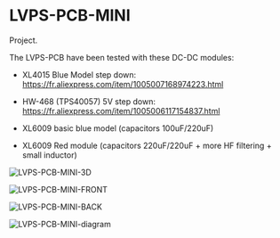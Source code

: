 # LVPS-PCB-MINI

Project.

The LVPS-PCB have been tested with these DC-DC modules:

- XL4015 Blue Model step down: https://fr.aliexpress.com/item/1005007168974223.html

- HW-468 (TPS40057) 5V step down: https://fr.aliexpress.com/item/1005006117154837.html

- XL6009 basic blue model (capacitors 100uF/220uF)

- XL6009 Red module (capacitors 220uF/220uF + more HF filtering + small inductor)


![LVPS-PCB-MINI-3D](https://github.com/user-attachments/assets/706fd7f2-b41c-4b08-949a-91791b623108)

![LVPS-PCB-MINI-FRONT](https://github.com/user-attachments/assets/b913765f-0fcd-4400-815f-e36d524d26e7)

![LVPS-PCB-MINI-BACK](https://github.com/user-attachments/assets/ab434024-bc5d-421d-89b2-d09aaaf81393)

![LVPS-PCB-MINI-diagram](https://github.com/user-attachments/assets/08c8b7f0-ac90-404d-978e-aca89dbfa3ea)



